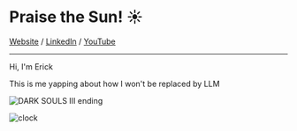 # Praise the Sun! ☀️

[Website](https://ericc-ch.github.io) / [LinkedIn](https://www.linkedin.com/in/erick-christian-p) / [YouTube](https://www.youtube.com/@erickchristian2)

---

Hi, I'm Erick

This is me yapping about how I won't be replaced by LLM

![DARK SOULS III ending](https://media1.tenor.com/m/pzW5jvt-sr8AAAAd/pop-cat-cat.gif)

![clock](./clock.svg)